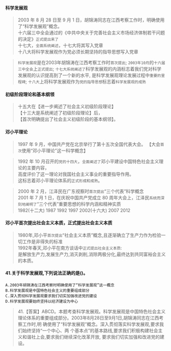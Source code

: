 #### 科学发展观
>   2003 年 8 月 28 日至 9 月 1 日，胡锦涛同志在江西考察工作时，明确使用了“科学发展观”概念。             
    十六届三中全会通过的《中共中央关于完善社会主义市场经济体制若干问题的决定》`正式提出来了`              
    十七大，`全面系统阐述`，十七大将其写入党章             
    十八大将科学发展观作为党必须长期坚持的指导思想写入党章             

>   `科学发展观`是在2003年胡锦涛在江西考察工作时`首次提出`;
    `2003年10月`的`十六届三中全会`上`正式提出`;
    `十七大系统阐述了`科学发展观的内涵标志着我们党对科学发展观的认识提高到了一个新的水平,
        是科学发展观理论发展过程中`重要的里程碑`;
    `十八大`上将科学发展观作为`党的指导思想`标志着`科学发展观的成熟`

#### 初级阶段理论和基本纲领
>   十五大在【进一步阐述了社会主义初级阶段理论】            
    【十三大是系统阐述了初级阶段理论】后，            
    【首次明确提出了社会主义初级阶段的基本纲领】。            
    
#### 邓小平理论
>   1997 年 9 月，中国共产党在北京举行了第十五次全国代表大会。
    【大会`首次`使用“邓小平理论”这一科学概念】    

>   1992 年 10 月召开的`党的十四大`，`全面阐述了`邓小平建设中国特色社会主义理论的主要内容，            
        高度评价了这一理论对我国社会主义事业的重要指导作用。            
    这标志着邓小平理论体系的`正式形成和成熟`。            

>   2000 年 2 月，江泽民在广东视察时`首次提出`“三个代表”科学概念                  
    2001 年 7 月 1 日，在庆祝中国共产党成立 80 周年大会上，江泽民`系统而深刻地阐明了`“三个代表”重要思想的科学内涵和精神实质           
>   1982(十二大)  1987  1992  1997  2002(十六大) 2007 2012


#### 邓小平首次提出社会主义本质，正式提出社会主义本质
>   1980年,邓小平`首次提出`“社会主义本质”概念,且逐渐确立了生产力作为检验一切工作是非得失的标准            
1992年春天,邓小平在南方谈话中`正式提出社会主义本质`:            
    是解放生产力,发展生产力,消灭剥削,消除两极分化,最终达到共同富裕会主义的本质。  





#### 41.关于科学发展观,下列说法正确的是()。
    A.2003年胡锦涛在江西考察时明确使用了“科学发展观”这一概念
    B.科学发展观是中国特色社会主义的重要组成部分
    C.深入贯彻科学发展观要求我们切实加强改进党的建设
    D.科学发展观要始终坚持以经济建设为中心
>   41.【答案】ABCD。本题考查科学发展观。科学发展观是中国特色社会主义
理论体系的重要组成部分。2003年8月28日至9月1日,胡锦涛同志在江西考察工作时,明
确使用了“科学发展观”概念。深入贯彻落实科学发展观,要求我们始终坚持“一个中心、两
个基本点”的基本路线,要求我们积极构建社会主义和谐社上会,要求我们继续深化改革开放,
要求我们切实加强和改进党的建设。    